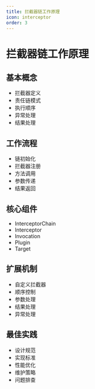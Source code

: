 ```yaml
---
title: 拦截器链工作原理
icon: interceptor
order: 3
---
```


# 拦截器链工作原理

## 基本概念
- 拦截器定义
- 责任链模式
- 执行顺序
- 异常处理
- 结果处理

## 工作流程
- 链初始化
- 拦截器注册
- 方法调用
- 参数传递
- 结果返回

## 核心组件
- InterceptorChain
- Interceptor
- Invocation
- Plugin
- Target

## 扩展机制
- 自定义拦截器
- 顺序控制
- 参数处理
- 结果处理
- 异常处理

## 最佳实践
- 设计规范
- 实现标准
- 性能优化
- 维护策略
- 问题排查
